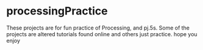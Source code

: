 # processingPractice

These projects are for fun practice of Processing, and pj.5s. Some of the projects are altered tutorials found online and others just practice. hope you enjoy 
